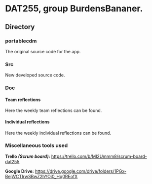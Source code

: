 # DAT255, group BurdensBananer.


## Directory
### portablecdm
The original source code for the app. 
### Src
New developed source code.  
### Doc
#### Team reflections
Here the weekly team reflections can be found. 
#### Individual reflections
Here the weekly individual reflections can be found. 

### Miscellaneous tools used
 **Trello *(Scrum board)*:** https://trello.com/b/Ml2Ummm8/scrum-board-dat255

**Google Drive:** https://drive.google.com/drive/folders/1PGx-BejWCTIrwSBwZ2hYOi0_Hq0REofX
